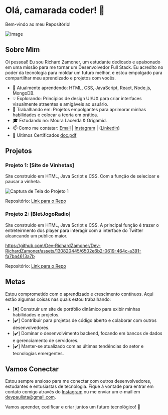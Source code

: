 # Olá, camarada coder! 👋

Bem-vindo ao meu Repositório!

![image](https://github.com/Dev-RichardZamoner/Dev-RichardZamoner/assets/130820445/32788360-e590-4553-a73d-6a9e1b00cc75)


## Sobre Mim

Oi pessoal! Eu sou Richard Zamoner, um estudante dedicado e apaixonado em uma missão para me tornar um Desenvolvedor Full Stack. Eu acredito no poder da tecnologia para moldar um futuro melhor, e estou empolgado para compartilhar meu aprendizado e projetos com vocês.

- 🌱 Atualmente aprendendo: HTML, CSS, JavaScript, React, Node.js, MongoDB.
- 💡 Explorando: Princípios de design UI/UX para criar interfaces visualmente atraentes e amigáveis ​​ao usuário.
- 🚀 Trabalhando em: Projetos empolgantes para aprimorar minhas habilidades e colocar a teoria em prática.
- 🎓 Estudando no: Moura Lacerda & Origamid.
- 📫 Como me contatar: [Email](mailto:devpaulista@gmail.com) | [Instagram](https://www.instagram.com/rmc.oficial) | ([Linkedin](https://www.linkedin.com/in/dev-richard-zamoner/))
- 🚀 Ultimos Certificados [doc.pdf](https://github.com/Dev-RichardZamoner/Dev-RichardZamoner/files/12549949/doc.pdf)


## Projetos

### Projeto 1: [Site de Vinhetas]

Site construido em HTML, Java Script e CSS. Com a função de selecioar e pausar a vinheta.

![Captura de Tela do Projeto 1](https://user-images.githubusercontent.com/130820445/263433269-bed2ae0b-f897-46c5-bc88-da2880be14a2.png)

Repositório: [Link para o Repo](https://github.com/Dev-RichardZamoner/Dev-RichardZamoner-Vinheta.io)

### Projeto 2: [BletJogoRadio]

Site construido em HTML, Java Script e CSS. A principal função é trazer o entreteirmento dos player para interagir com a interface do Twitter alcancando um publico maior. 



https://github.com/Dev-RichardZamoner/Dev-RichardZamoner/assets/130820445/6502e6b2-0619-464c-a391-fa7ba4613a7b



Repositório: [Link para o Repo](https://github.com/Dev-RichardZamoner/BletJogo.io/tree/main)

## Metas

Estou comprometido com o aprendizado e crescimento contínuos. Aqui estão algumas coisas nas quais estou trabalhando:

- [❌] Construir um site de portfólio dinâmico para exibir minhas habilidades e projetos.
- [✔️] Contribuir para projetos de código aberto e colaborar com outros desenvolvedores.
- [✔️] Dominar o desenvolvimento backend, focando em bancos de dados e gerenciamento de servidores.
- [✔️] Manter-se atualizado com as últimas tendências do setor e tecnologias emergentes.

## Vamos Conectar

Estou sempre ansioso para me conectar com outros desenvolvedores, estudantes e entusiastas de tecnologia. Fique à vontade para entrar em contato comigo através do [Instagram](https://www.instagram.com/rmc.oficial) ou me enviar um e-mail em devpaulista@gmail.com.

Vamos aprender, codificar e criar juntos um futuro tecnológico! 🚀
